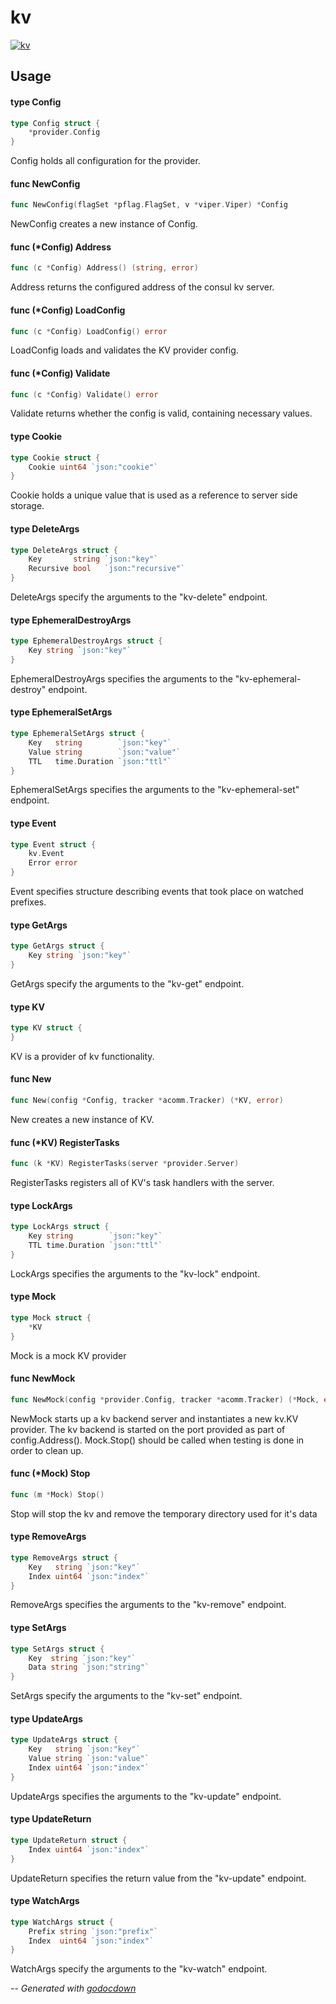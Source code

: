 # kv

[![kv](https://godoc.org/github.com/cerana/cerana/providers/kv?status.svg)](https://godoc.org/github.com/cerana/cerana/providers/kv)



## Usage

#### type Config

```go
type Config struct {
	*provider.Config
}
```

Config holds all configuration for the provider.

#### func  NewConfig

```go
func NewConfig(flagSet *pflag.FlagSet, v *viper.Viper) *Config
```
NewConfig creates a new instance of Config.

#### func (*Config) Address

```go
func (c *Config) Address() (string, error)
```
Address returns the configured address of the consul kv server.

#### func (*Config) LoadConfig

```go
func (c *Config) LoadConfig() error
```
LoadConfig loads and validates the KV provider config.

#### func (*Config) Validate

```go
func (c *Config) Validate() error
```
Validate returns whether the config is valid, containing necessary values.

#### type Cookie

```go
type Cookie struct {
	Cookie uint64 `json:"cookie"`
}
```

Cookie holds a unique value that is used as a reference to server side storage.

#### type DeleteArgs

```go
type DeleteArgs struct {
	Key       string `json:"key"`
	Recursive bool   `json:"recursive"`
}
```

DeleteArgs specify the arguments to the "kv-delete" endpoint.

#### type EphemeralDestroyArgs

```go
type EphemeralDestroyArgs struct {
	Key string `json:"key"`
}
```

EphemeralDestroyArgs specifies the arguments to the "kv-ephemeral-destroy"
endpoint.

#### type EphemeralSetArgs

```go
type EphemeralSetArgs struct {
	Key   string        `json:"key"`
	Value string        `json:"value"`
	TTL   time.Duration `json:"ttl"`
}
```

EphemeralSetArgs specifies the arguments to the "kv-ephemeral-set" endpoint.

#### type Event

```go
type Event struct {
	kv.Event
	Error error
}
```

Event specifies structure describing events that took place on watched prefixes.

#### type GetArgs

```go
type GetArgs struct {
	Key string `json:"key"`
}
```

GetArgs specify the arguments to the "kv-get" endpoint.

#### type KV

```go
type KV struct {
}
```

KV is a provider of kv functionality.

#### func  New

```go
func New(config *Config, tracker *acomm.Tracker) (*KV, error)
```
New creates a new instance of KV.

#### func (*KV) RegisterTasks

```go
func (k *KV) RegisterTasks(server *provider.Server)
```
RegisterTasks registers all of KV's task handlers with the server.

#### type LockArgs

```go
type LockArgs struct {
	Key string        `json:"key"`
	TTL time.Duration `json:"ttl"`
}
```

LockArgs specifies the arguments to the "kv-lock" endpoint.

#### type Mock

```go
type Mock struct {
	*KV
}
```

Mock is a mock KV provider

#### func  NewMock

```go
func NewMock(config *provider.Config, tracker *acomm.Tracker) (*Mock, error)
```
NewMock starts up a kv backend server and instantiates a new kv.KV provider. The
kv backend is started on the port provided as part of config.Address().
Mock.Stop() should be called when testing is done in order to clean up.

#### func (*Mock) Stop

```go
func (m *Mock) Stop()
```
Stop will stop the kv and remove the temporary directory used for it's data

#### type RemoveArgs

```go
type RemoveArgs struct {
	Key   string `json:"key"`
	Index uint64 `json:"index"`
}
```

RemoveArgs specifies the arguments to the "kv-remove" endpoint.

#### type SetArgs

```go
type SetArgs struct {
	Key  string `json:"key"`
	Data string `json:"string"`
}
```

SetArgs specify the arguments to the "kv-set" endpoint.

#### type UpdateArgs

```go
type UpdateArgs struct {
	Key   string `json:"key"`
	Value string `json:"value"`
	Index uint64 `json:"index"`
}
```

UpdateArgs specifies the arguments to the "kv-update" endpoint.

#### type UpdateReturn

```go
type UpdateReturn struct {
	Index uint64 `json:"index"`
}
```

UpdateReturn specifies the return value from the "kv-update" endpoint.

#### type WatchArgs

```go
type WatchArgs struct {
	Prefix string `json:"prefix"`
	Index  uint64 `json:"index"`
}
```

WatchArgs specify the arguments to the "kv-watch" endpoint.

--
*Generated with [godocdown](https://github.com/robertkrimen/godocdown)*
